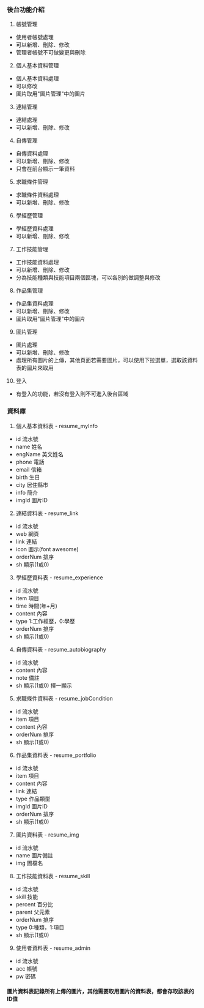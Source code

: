 ### 後台功能介紹
1. 帳號管理
  - 使用者帳號處理
  - 可以新增、刪除、修改
  - 管理者帳號不可做變更與刪除
2. 個人基本資料管理
  - 個人基本資料處理
  - 可以修改
  - 圖片取用"圖片管理"中的圖片
3. 連結管理
  - 連結處理
  - 可以新增、刪除、修改
4. 自傳管理
  - 自傳資料處理
  - 可以新增、刪除、修改
  - 只會在前台顯示一筆資料
5. 求職條件管理
  - 求職條件資料處理
  - 可以新增、刪除、修改
6. 學經歷管理
  - 學經歷資料處理
  - 可以新增、刪除、修改
7. 工作技能管理
  - 工作技能資料處理
  - 可以新增、刪除、修改
  - 分為技能種類與技能項目兩個區塊，可以各別的做調整與修改
8. 作品集管理
  - 作品集資料處理
  - 可以新增、刪除、修改
  - 圖片取用"圖片管理"中的圖片
9.  圖片管理
  - 圖片處理
  - 可以新增、刪除、修改
  - 處理所有圖片的上傳，其他頁面若需要圖片，可以使用下拉選單，選取該資料表的圖片來取用
10. 登入
  - 有登入的功能，若沒有登入則不可進入後台區域


### 資料庫
1. 個人基本資料表 - resume_myInfo
  - id        流水號
  - name      姓名
  - engName   英文姓名
  - phone     電話
  - email     信箱
  - birth     生日
  - city      居住縣市
  - info      簡介
  - imgId     圖片ID
2. 連結資料表 - resume_link
  - id        流水號
  - web       網頁
  - link      連結
  - icon      圖示(font awesome)
  - orderNum  排序
  - sh        顯示(1或0) 
3. 學經歷資料表 - resume_experience
  - id        流水號
  - item      項目
  - time      時間(年+月)
  - content   內容
  - type      1:工作經歷，0:學歷
  - orderNum  排序
  - sh        顯示(1或0) 
4. 自傳資料表 - resume_autobiography
  - id        流水號
  - content   內容
  - note      備註
  - sh        顯示(1或0)  擇一顯示
5. 求職條件資料表 - resume_jobCondition
  - id        流水號
  - item      項目
  - content   內容
  - orderNum  排序
  - sh        顯示(1或0) 
6. 作品集資料表 - resume_portfolio
  - id        流水號
  - item      項目
  - content   內容
  - link      連結
  - type      作品類型
  - imgId     圖片ID
  - orderNum  排序
  - sh        顯示(1或0) 
7. 圖片資料表 - resume_img
  - id        流水號
  - name      圖片備註
  - img       圖檔名
8. 工作技能資料表 - resume_skill
  - id        流水號
  - skill     技能
  - percent   百分比
  - parent    父元素
  - orderNum  排序
  - type      0:種類，1:項目
  - sh        顯示(1或0) 
9. 使用者資料表 - resume_admin
  - id        流水號
  - acc       帳號
  - pw        密碼
#### 圖片資料表記錄所有上傳的圖片，其他需要取用圖片的資料表，都會存取該表的ID值

